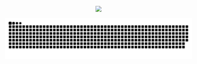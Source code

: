<p align="center">
  <a href="https://github.com/DenverCoder1/readme-typing-svg"><img src="https://readme-typing-svg.demolab.com/?lines=Bem%20Vindo%20Ao%20Meu%20Perfil;Eu%20me%20chamo%20Marcello;Designer;Minecraft%20enthusiast;Old%20music%20enthusiast%20%3A)&font=Fira%20Code&center=true&color=cc12cc&vCenter=true&size=22&pause=1000&width=575&duration=2500"></a>
</p>

<picture align="center">
  <source media="(prefers-color-scheme: dark)" srcset="https://raw.githubusercontent.com/mari4souza/mari4souza/output/github-contribution-grid-snake-dark.svg">
  <source media="(prefers-color-scheme: light)" srcset="https://raw.githubusercontent.com/mari4souza/mari4souza/output/github-contribution-grid-snake-dark.svg">
  <img align="center" alt="github contribution grid snake animation" src="https://raw.githubusercontent.com/mari4souza/mari4souza/output/github-contribution-grid-snake.svg">
</picture>
